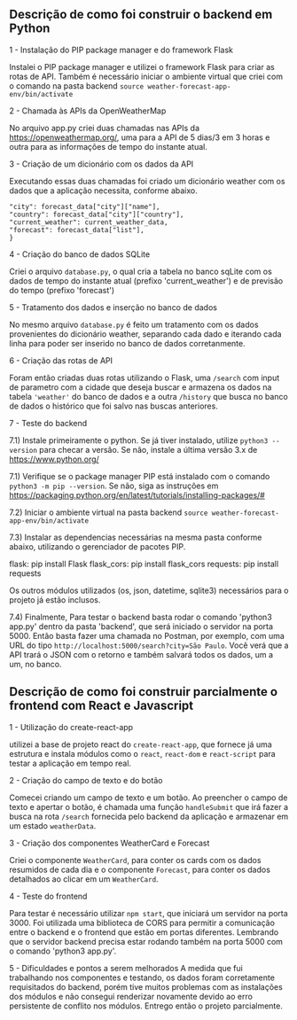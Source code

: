 ## Descrição de como foi construir o backend em Python

1 - Instalação do PIP package manager e do framework Flask

Instalei o PIP package manager e utilizei o framework Flask para criar as rotas de API. Também é necessário iniciar o ambiente virtual que criei com o comando na pasta backend ```source weather-forecast-app-env/bin/activate```

2 - Chamada às APIs da OpenWeatherMap

No arquivo app.py criei duas chamadas nas APIs da https://openweathermap.org/, uma para a API de 5 dias/3 em 3 horas e outra para as informações de tempo do instante atual.

3 - Criação de um dicionário com os dados da API

Executando essas duas chamadas foi criado um dicionário weather com os dados que a aplicação necessita, conforme abaixo.

```weather = {
"city": forecast_data["city"]["name"],
"country": forecast_data["city"]["country"],
"current_weather": current_weather_data,
"forecast": forecast_data["list"],
}
```

4 - Criação do banco de dados SQLite

Criei o arquivo ```database.py```, o qual cria a tabela no banco sqLite com os dados de tempo do instante atual (prefixo 'current_weather') e de previsão do tempo (prefixo 'forecast')

5 - Tratamento dos dados e inserção no banco de dados

No mesmo arquivo ```database.py``` é feito um tratamento com os dados provenientes do dicionário weather, separando cada dado e iterando cada linha para poder ser inserido no banco de dados corretanmente.

6 - Criação das rotas de API

Foram então criadas duas rotas utilizando o Flask, uma ```/search``` com input de parametro com a cidade que deseja buscar e armazena os dados na tabela ```'weather'``` do banco de dados e a outra ```/history``` que busca no banco de dados o histórico que foi salvo nas buscas anteriores.

7 - Teste do backend

7.1) Instale primeiramente o python. Se já tiver instalado, utilize ```python3 --version``` para checar a versão. Se não, instale a última versão 3.x de https://www.python.org/

7.1) Verifique se o package manager PIP está instalado com o comando ```python3 -m pip --version```. Se não, siga as instruções em https://packaging.python.org/en/latest/tutorials/installing-packages/#

7.2) Iniciar o ambiente virtual na pasta backend ```source weather-forecast-app-env/bin/activate```

7.3) Instalar as dependencias necessárias na mesma pasta conforme abaixo, utilizando o gerenciador de pacotes PIP. 

flask: pip install Flask
flask_cors: pip install flask_cors
requests: pip install requests

Os outros módulos utilizados (os, json, datetime, sqlite3) necessários para o projeto já estão inclusos.

7.4) Finalmente, Para testar o backend basta rodar o comando 'python3 app.py' dentro da pasta 'backend', que será iniciado o servidor na porta 5000. Então basta fazer uma chamada no Postman, por exemplo, com uma URL do tipo ```http://localhost:5000/search?city=São Paulo```. Você verá que a API trará o JSON com o retorno e também salvará todos os dados, um a um, no banco.

## Descrição de como foi construir parcialmente o frontend com React e Javascript

1 - Utilização do create-react-app

utilizei a base de projeto react do ```create-react-app```, que fornece já uma estrutura e instala módulos como o ```react```, ```react-dom``` e ```react-script``` para testar a aplicação em tempo real.

2 - Criação do campo de texto e do botão

Comecei criando um campo de texto e um botão. Ao preencher o campo de texto e apertar o botão, é chamada uma função ```handleSubmit``` que irá fazer a busca na rota ```/search``` fornecida pelo backend da aplicação e armazenar em um estado ```weatherData```.

3 - Criação dos componentes WeatherCard e Forecast

Criei o componente ```WeatherCard```, para conter os cards com os dados resumidos de cada dia e o componente ```Forecast```, para conter os dados detalhados ao clicar em um ```WeatherCard```.

4 - Teste do frontend

Para testar é necessário utilizar ```npm start```, que iniciará um servidor na porta 3000. Foi utilizada uma biblioteca de CORS para permitir a comunicação entre o backend e o frontend que estão em portas diferentes. Lembrando que o servidor backend precisa estar rodando também na porta 5000 com o comando 'python3 app.py'.

5 - Dificuldades e pontos a serem melhorados
A medida que fui trabalhando nos componentes e testando, os dados foram corretamente requisitados do backend, porém tive muitos problemas com as instalações dos módulos e não consegui renderizar novamente devido ao erro persistente de conflito nos módulos. Entrego então o projeto parcialmente.
